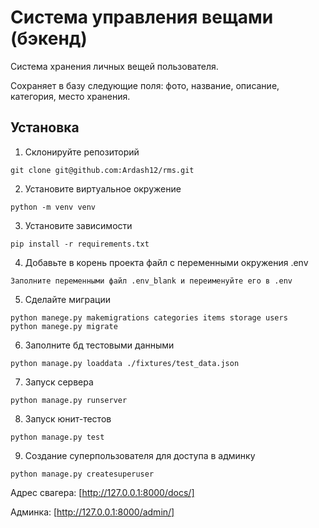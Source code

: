 # Система управления вещами (бэкенд)

Система хранения личных вещей пользователя. 

Сохраняет в базу следующие поля: фото, название, описание, категория, место хранения.

## Установка

1. Склонируйте репозиторий 

```
git clone git@github.com:Ardash12/rms.git
```

2. Установите виртуальное окружение

```
python -m venv venv
```

3. Установите зависимости

```
pip install -r requirements.txt
```

4. Добавьте в корень проекта файл с переменными окружения .env

```
Заполните переменными файл .env_blank и переименуйте его в .env
```

5. Сделайте миграции

```
python manege.py makemigrations categories items storage users
python manege.py migrate
```

6. Заполните бд тестовыми данными

```
python manage.py loaddata ./fixtures/test_data.json
```

7. Запуск сервера

```
python manage.py runserver
```

8. Запуск юнит-тестов 

```
python manage.py test
```

9. Создание суперпользователя для доступа в админку

```
python manage.py createsuperuser
```

Адрес свагера: [http://127.0.0.1:8000/docs/]

Админка: [http://127.0.0.1:8000/admin/]
